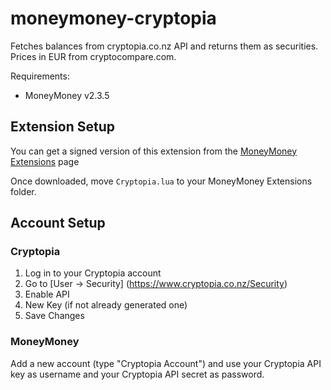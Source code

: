 # moneymoney-cryptopia

Fetches balances from cryptopia.co.nz API and returns them as securities. 
Prices in EUR from cryptocompare.com.

Requirements:
* MoneyMoney v2.3.5

## Extension Setup

You can get a signed version of this extension from the [MoneyMoney Extensions](https://moneymoney-app.com/extensions/) page

Once downloaded, move `Cryptopia.lua` to your MoneyMoney Extensions folder.

## Account Setup

### Cryptopia

1. Log in to your Cryptopia account
2. Go to [User -> Security] (https://www.cryptopia.co.nz/Security)
3. Enable API 
3. New Key (if not already generated one)
4. Save Changes 

### MoneyMoney

Add a new account (type "Cryptopia Account") and use your Cryptopia API key as username and your Cryptopia API secret as password.

